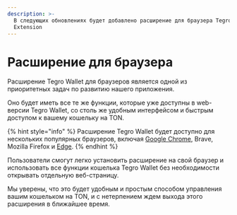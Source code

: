 ```yaml
---
description: >-
  В следующих обновлениях будет добавлено расширение для браузера Tegro Wallet
  Extension
---
```


# Расширение для браузера

Расширение Tegro Wallet для браузеров является одной из приоритетных задач по развитию нашего приложения.&#x20;

Оно будет иметь все те же функции, которые уже доступны в web-версии Tegro Wallet, со столь же удобным интерфейсом и быстрым доступом к вашему кошельку на TON.&#x20;

{% hint style="info" %}
Расширение Tegro Wallet будет доступно для нескольких популярных браузеров, включая [Google Chrome](https://chrome.google.com/webstore/detail/uniton-ton-toncoin-wallet/cdpdjfhimjdmbakdbabcklagceoikifg), Brave, Mozilla Firefox и [Edge](https://microsoftedge.microsoft.com/addons/detail/ton-hold-%E2%80%94-toncoin-wallet/dgegbhgbijbhkmkacomdlogdkacokpam).&#x20;
{% endhint %}

Пользователи смогут легко установить расширение на свой браузер и использовать все функции кошелька Tegro Wallet без необходимости открывать отдельную веб-страницу.&#x20;

Мы уверены, что это будет удобным и простым способом управления вашим кошельком на TON, и с нетерпением ждем выхода этого расширения в ближайшее время.
